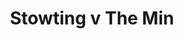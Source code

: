 ---
year: "1991"									
game: "Stowting"									
title: "Stowting v The Min"									
gameLocation: "Stowting Common"									
gameDate: "1991"									
result: ""									
resultType: ""									
type: "game"									
---